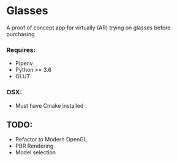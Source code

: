 # Glasses

A proof of concept app for virtually (AR) trying on glasses before purchasing

### Requires:
  - Pipenv
  - Python >= 3.6
  - GLUT

### OSX:
  - Must have Cmake installed

## TODO:
  - Refactor to Modern OpenGL
  - PBR Rendering
  - Model selection
